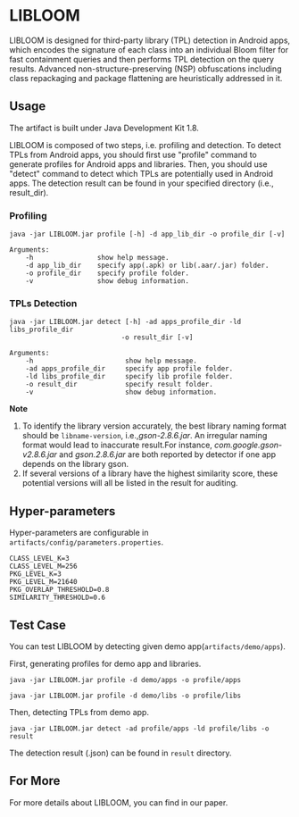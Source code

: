 # LIBLOOM
LIBLOOM is designed for third-party library (TPL) detection in Android apps, which encodes the signature of each class into an individual Bloom filter for fast containment queries and then performs TPL detection on the query results. Advanced non-structure-preserving (NSP) obfuscations including class repackaging and package flattening are heuristically addressed in it.

## Usage
The artifact is built under Java Development Kit 1.8. 

LIBLOOM is composed of two steps, i.e. profiling and detection. To detect TPLs from Android apps, you should first use "profile" command to generate profiles for Android apps and libraries. Then, you should use "detect" command to detect which TPLs are potentially used in Android apps. The detection result can be found in your specified directory (i.e., result_dir).   
### Profiling
	java -jar LIBLOOM.jar profile [-h] -d app_lib_dir -o profile_dir [-v]
		
	Arguments:
		-h                show help message.
		-d app_lib_dir    specify app(.apk) or lib(.aar/.jar) folder.
		-o profile_dir    specify profile folder.
		-v                show debug information.

### TPLs Detection
	java -jar LIBLOOM.jar detect [-h] -ad apps_profile_dir -ld libs_profile_dir
	 							-o result_dir [-v]
	
	Arguments:
 		-h                    	 show help message.
 		-ad apps_profile_dir  	 specify app profile folder.
 		-ld libs_profile_dir  	 specify lib profile folder.
 		-o result_dir         	 specify result folder.
 		-v                    	 show debug information.

**Note** 
1. To identify the library version accurately, the best library naming format should be `libname-version`, i.e.,*gson-2.8.6.jar*. 
An irregular naming format would lead to inaccurate result.For instance, *com.google.gson-v2.8.6.jar* and *gson.2.8.6.jar* are both reported by detector if one app depends on the library gson.
2. If several versions of a library have the highest similarity score, these potential versions will all be listed in the result for auditing.

## Hyper-parameters
Hyper-parameters are configurable in `artifacts/config/parameters.properties`.

	CLASS_LEVEL_K=3
	CLASS_LEVEL_M=256
	PKG_LEVEL_K=3
	PKG_LEVEL_M=21640
	PKG_OVERLAP_THRESHOLD=0.8
	SIMILARITY_THRESHOLD=0.6

## Test Case
You can test LIBLOOM by detecting given demo app(`artifacts/demo/apps`).

First, generating profiles for demo app and libraries.

	java -jar LIBLOOM.jar profile -d demo/apps -o profile/apps
	
	java -jar LIBLOOM.jar profile -d demo/libs -o profile/libs
Then, detecting TPLs from demo app.

	java -jar LIBLOOM.jar detect -ad profile/apps -ld profile/libs -o result
The detection result (.json) can be found in `result` directory.
## For More
For more details about LIBLOOM, you can find in our paper.